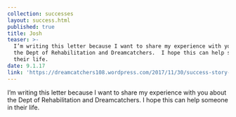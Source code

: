 ```yaml
---
collection: successes
layout: success.html
published: true
title: Josh
teaser: >-
  I’m writing this letter because I want to share my experience with you about
  the Dept of Rehabilitation and Dreamcatchers.  I hope this can help someone in
  their life.
date: 9.1.17
link: 'https://dreamcatchers108.wordpress.com/2017/11/30/success-story-josh/'
---
```

I’m writing this letter because I want to share my experience with you about the Dept of Rehabilitation and Dreamcatchers.  I hope this can help someone in their life.  

